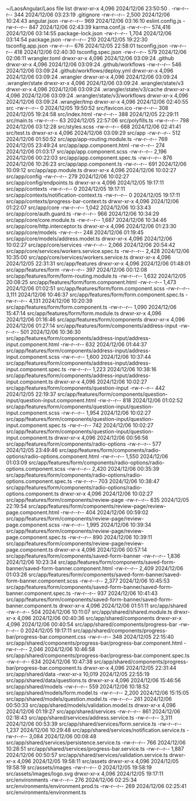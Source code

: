 ~/LaosAngular/Laos file list
drwxr-xr-x          4,096 2024/12/06 23:50:50 .
-rw-r--r--            344 2024/12/06 03:23:19 .gitignore
-rw-r--r--          2,500 2024/12/06 10:24:43 angular.json
-rw-r--r--            969 2024/12/06 03:16:10 eslint.config.js
-rw-r--r--            847 2024/12/06 02:43:39 karma.conf.js
-rw-r--r--        574,416 2024/12/06 03:14:55 package-lock.json
-rw-r--r--          1,704 2024/12/06 03:14:54 package.json
-rw-r--r--            210 2024/12/05 19:22:30 tsconfig.app.json
-rw-r--r--            676 2024/12/05 22:58:01 tsconfig.json
-rw-r--r--            418 2024/12/06 02:40:30 tsconfig.spec.json
-rw-r--r--            579 2024/12/06 02:06:11 wrangler.toml
drwxr-xr-x          4,096 2024/12/06 03:09:24 .github
drwxr-xr-x          4,096 2024/12/06 03:09:24 .github/workflows
-rw-r--r--            546 2024/12/06 03:09:24 .github/workflows/deploy.yml
drwxr-xr-x          4,096 2024/12/06 03:09:24 .wrangler
drwxr-xr-x          4,096 2024/12/06 03:09:24 .wrangler/state
drwxr-xr-x          4,096 2024/12/06 03:09:24 .wrangler/state/v3
drwxr-xr-x          4,096 2024/12/06 03:09:24 .wrangler/state/v3/cache
drwxr-xr-x          4,096 2024/12/06 03:09:24 .wrangler/state/v3/workflows
drwxr-xr-x          4,096 2024/12/06 03:09:24 .wrangler/tmp
drwxr-xr-x          4,096 2024/12/06 02:40:55 src
-rw-r--r--              0 2024/12/05 19:50:52 src/favicon.ico
-rw-r--r--            308 2024/12/05 19:24:58 src/index.html
-rw-r--r--            388 2024/12/05 22:29:11 src/main.ts
-rw-r--r--             63 2024/12/05 22:57:06 src/polyfills.ts
-rw-r--r--            798 2024/12/06 03:12:28 src/styles.scss
-rw-r--r--            668 2024/12/06 02:41:41 src/test.ts
drwxr-xr-x          4,096 2024/12/06 03:09:29 src/app
-rw-r--r--            512 2024/12/06 01:50:52 src/app/app-routing.module.ts
-rw-r--r--            769 2024/12/05 23:49:24 src/app/app.component.html
-rw-r--r--            274 2024/12/06 01:03:17 src/app/app.component.scss
-rw-r--r--          2,196 2024/12/06 00:22:03 src/app/app.component.spec.ts
-rw-r--r--            876 2024/12/06 10:26:23 src/app/app.component.ts
-rw-r--r--            691 2024/12/06 10:09:12 src/app/app.module.ts
drwxr-xr-x          4,096 2024/12/06 10:02:27 src/app/config
-rw-r--r--            279 2024/12/06 10:02:27 src/app/config/endpoints.ts
drwxr-xr-x          4,096 2024/12/05 19:17:11 src/app/contexts
-rw-r--r--              0 2024/12/05 19:17:11 src/app/contexts/notification-context.ts
-rw-r--r--              0 2024/12/05 19:17:11 src/app/contexts/progress-bar-context.ts
drwxr-xr-x          4,096 2024/12/06 01:22:07 src/app/core
-rw-r--r--          1,042 2024/12/06 10:33:43 src/app/core/auth.guard.ts
-rw-r--r--            966 2024/12/06 10:34:29 src/app/core/core.module.ts
-rw-r--r--          1,687 2024/12/06 10:34:46 src/app/core/http.interceptor.ts
drwxr-xr-x          4,096 2024/12/06 01:23:30 src/app/core/models
-rw-r--r--            248 2024/12/06 01:19:45 src/app/core/models/address.model.ts
drwxr-xr-x          4,096 2024/12/06 10:02:27 src/app/core/services
-rw-r--r--          2,066 2024/12/06 20:54:42 src/app/core/services/workers.service.spec.ts
-rw-r--r--          2,428 2024/12/06 10:35:00 src/app/core/services/workers.service.ts
drwxr-xr-x          4,096 2024/12/05 22:31:31 src/app/features
drwxr-xr-x          4,096 2024/12/06 01:48:01 src/app/features/form
-rw-r--r--            397 2024/12/06 00:12:08 src/app/features/form/form-routing.module.ts
-rw-r--r--          1,632 2024/12/05 20:08:25 src/app/features/form/form.component.html
-rw-r--r--          1,473 2024/12/06 01:02:51 src/app/features/form/form.component.scss
-rw-r--r--          3,111 2024/12/06 10:46:37 src/app/features/form/form.component.spec.ts
-rw-r--r--          4,131 2024/12/06 10:20:39 src/app/features/form/form.component.ts
-rw-r--r--          1,090 2024/12/06 15:47:14 src/app/features/form/form.module.ts
drwxr-xr-x          4,096 2024/12/06 01:16:46 src/app/features/form/components
drwxr-xr-x          4,096 2024/12/06 01:27:14 src/app/features/form/components/address-input
-rw-r--r--            501 2024/12/06 10:36:30 src/app/features/form/components/address-input/address-input.component.html
-rw-r--r--            632 2024/12/06 01:44:37 src/app/features/form/components/address-input/address-input.component.scss
-rw-r--r--          1,600 2024/12/06 10:37:44 src/app/features/form/components/address-input/address-input.component.spec.ts
-rw-r--r--          1,223 2024/12/06 10:38:16 src/app/features/form/components/address-input/address-input.component.ts
drwxr-xr-x          4,096 2024/12/06 10:02:27 src/app/features/form/components/question-input
-rw-r--r--            442 2024/12/05 22:19:37 src/app/features/form/components/question-input/question-input.component.html
-rw-r--r--            818 2024/12/06 01:02:52 src/app/features/form/components/question-input/question-input.component.scss
-rw-r--r--          1,954 2024/12/06 10:02:27 src/app/features/form/components/question-input/question-input.component.spec.ts
-rw-r--r--            742 2024/12/06 10:02:27 src/app/features/form/components/question-input/question-input.component.ts
drwxr-xr-x          4,096 2024/12/06 00:56:56 src/app/features/form/components/radio-options
-rw-r--r--            577 2024/12/05 23:49:46 src/app/features/form/components/radio-options/radio-options.component.html
-rw-r--r--          1,550 2024/12/06 01:03:09 src/app/features/form/components/radio-options/radio-options.component.scss
-rw-r--r--          2,420 2024/12/06 00:35:39 src/app/features/form/components/radio-options/radio-options.component.spec.ts
-rw-r--r--            703 2024/12/06 10:38:47 src/app/features/form/components/radio-options/radio-options.component.ts
drwxr-xr-x          4,096 2024/12/06 10:02:27 src/app/features/form/components/review-page
-rw-r--r--            635 2024/12/05 22:19:54 src/app/features/form/components/review-page/review-page.component.html
-rw-r--r--            404 2024/12/06 00:59:02 src/app/features/form/components/review-page/review-page.component.scss
-rw-r--r--          1,995 2024/12/06 10:39:34 src/app/features/form/components/review-page/review-page.component.spec.ts
-rw-r--r--            890 2024/12/06 10:39:11 src/app/features/form/components/review-page/review-page.component.ts
drwxr-xr-x          4,096 2024/12/06 00:57:14 src/app/features/form/components/saved-form-banner
-rw-r--r--          1,836 2024/12/06 10:23:34 src/app/features/form/components/saved-form-banner/saved-form-banner.component.html
-rw-r--r--          2,409 2024/12/06 01:03:26 src/app/features/form/components/saved-form-banner/saved-form-banner.component.scss
-rw-r--r--          2,377 2024/12/06 10:45:53 src/app/features/form/components/saved-form-banner/saved-form-banner.component.spec.ts
-rw-r--r--            937 2024/12/06 10:41:43 src/app/features/form/components/saved-form-banner/saved-form-banner.component.ts
drwxr-xr-x          4,096 2024/12/06 01:51:11 src/app/shared
-rw-r--r--            504 2024/12/06 10:11:07 src/app/shared/shared.module.ts
drwxr-xr-x          4,096 2024/12/06 00:40:36 src/app/shared/components
drwxr-xr-x          4,096 2024/12/06 00:40:54 src/app/shared/components/progress-bar
-rw-r--r--              0 2024/12/05 19:17:11 src/app/shared/components/progress-bar/progress-bar.component.css
-rw-r--r--            348 2024/12/05 22:15:40 src/app/shared/components/progress-bar/progress-bar.component.html
-rw-r--r--          2,046 2024/12/06 10:46:58 src/app/shared/components/progress-bar/progress-bar.component.spec.ts
-rw-r--r--            634 2024/12/06 10:47:38 src/app/shared/components/progress-bar/progress-bar.component.ts
drwxr-xr-x          4,096 2024/12/05 22:31:44 src/app/shared/data
-rwxr-xr-x         10,019 2024/12/05 22:55:19 src/app/shared/data/questions.ts
drwxr-xr-x          4,096 2024/12/06 15:46:56 src/app/shared/models
-rw-r--r--            559 2024/12/06 10:18:52 src/app/shared/models/form.model.ts
-rw-r--r--          2,200 2024/12/06 15:15:05 src/app/shared/models/question.model.ts
-rw-r--r--            261 2024/12/06 00:50:33 src/app/shared/models/validation.model.ts
drwxr-xr-x          4,096 2024/12/06 01:19:27 src/app/shared/services
-rw-r--r--            861 2024/12/06 02:18:43 src/app/shared/services/address.service.ts
-rw-r--r--          3,311 2024/12/06 00:53:39 src/app/shared/services/form.service.ts
-rw-r--r--          1,237 2024/12/06 10:29:48 src/app/shared/services/notification.service.ts
-rw-r--r--          3,084 2024/12/06 00:08:48 src/app/shared/services/persistence.service.ts
-rw-r--r--            766 2024/12/06 10:28:51 src/app/shared/services/progress-bar.service.ts
-rw-r--r--          1,887 2024/12/06 00:50:57 src/app/shared/services/validation.service.ts
drwxr-xr-x          4,096 2024/12/05 19:58:11 src/assets
drwxr-xr-x          4,096 2024/12/05 19:58:19 src/assets/images
-rw-r--r--              0 2024/12/05 19:58:19 src/assets/images/logo.svg
drwxr-xr-x          4,096 2024/12/05 19:17:11 src/environments
-rw-r--r--            276 2024/12/06 02:25:34 src/environments/environment.prod.ts
-rw-r--r--            269 2024/12/06 02:25:41 src/environments/environment.ts
